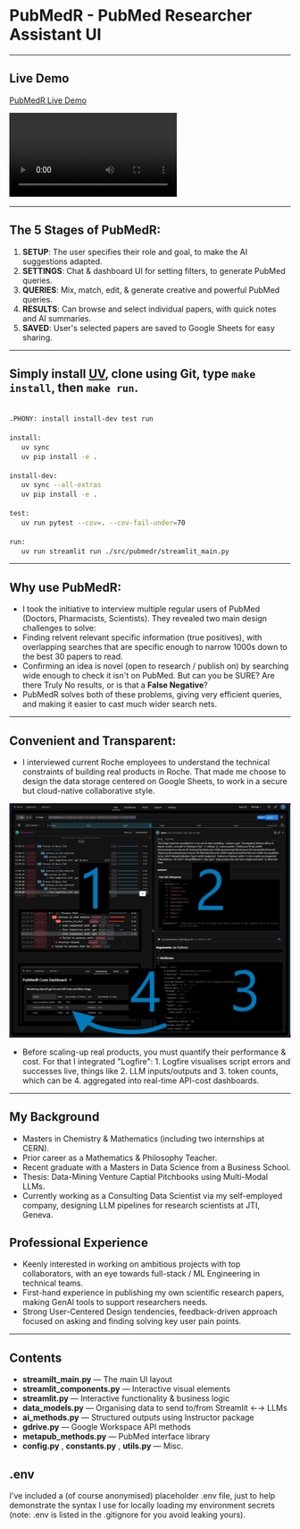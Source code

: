 # **PubMedR - PubMed Researcher Assistant UI**


---

## **Live Demo**

[PubMedR Live Demo](https://pubmedr.replit.app)

![PubMedR Video](https://github.com/inn-0/pubmedr/blob/main/assets/PubMedR.mp4)


---


## **The 5 Stages of PubMedR**:
   1. **SETUP**: The user specifies their role and goal, to make the AI suggestions adapted.
   2. **SETTINGS**: Chat & dashboard UI for setting filters, to generate PubMed queries.
   3. **QUERIES**: Mix, match, edit, & generate creative and powerful PubMed queries.
   4. **RESULTS**: Can browse and select individual papers, with quick notes and AI summaries.
   5. **SAVED**: User's selected papers are saved to Google Sheets for easy sharing.

---


## Simply install [UV](https://docs.astral.sh/uv/), clone using Git, type `make install`, then `make run`.


```bash

.PHONY: install install-dev test run

install:
   uv sync
   uv pip install -e .

install-dev:
   uv sync --all-extras
   uv pip install -e .

test:
   uv run pytest --cov=. --cov-fail-under=70

run:
   uv run streamlit run ./src/pubmedr/streamlit_main.py

```

---

## **Why use PubMedR**:
   - I took the initiative to interview multiple regular users of PubMed (Doctors, Pharmacists, Scientists). They revealed two main design challenges to solve:
   - Finding relvent relevant specific information (true positives), with overlapping searches that are specific enough to narrow 1000s down to the best 30 papers to read.
   - Confirming an idea is novel (open to research / publish on) by searching wide enough to check it isn't on PubMed. But can you be SURE? Are there Truly No results, or is that a __False Negative__?
   - PubMedR solves both of these problems, giving very efficient queries, and making it easier to cast much wider search nets.

---

## **Convenient and Transparent**:
   - I interviewed current Roche employees to understand the technical constraints of building real products in Roche. That made me choose to design the data storage centered on Google Sheets, to work in a secure but cloud-native collaborative style.
 
![logfire picture](https://github.com/inn-0/pubmedr/blob/main/assets/Logfire.jpg)

   - Before scaling-up real products, you must quantify their performance & cost. For that I integrated "Logfire": 1. Logfire visualises script errors and successes live, things like 2. LLM inputs/outputs and 3. token counts, which can be 4. aggregated into real-time API-cost dashboards.

---

## **My Background**
- Masters in Chemistry & Mathematics (including two internships at CERN).
- Prior career as a Mathematics & Philosophy Teacher.
- Recent graduate with a Masters in Data Science from a Business School.
- Thesis: Data-Mining Venture Captial Pitchbooks using Multi-Modal LLMs.
- Currently working as a Consulting Data Scientist via my self-employed company, designing LLM pipelines for research scientists at JTI, Geneva.

## **Professional Experience**
- Keenly interested in working on ambitious projects with top collaborators, with an eye towards full-stack / ML Engineering in technical teams.
- First-hand experience in publishing my own scientific research papers, making GenAI tools to support researchers needs.
- Strong User-Centered Design tendencies, feedback-driven approach focused on asking and finding solving key user pain points.

---


## Contents

- __streamilt_main.py__  —  The main UI layout
- __streamlit_components.py__  — Interactive visual elements
- __streamlit.py__ — Interactive functionality & business logic
- __data_models.py__ — Organising data to send to/from Streamlit ←→ LLMs
- __ai_methods.py__ — Structured outputs using Instructor package
- __gdrive.py__ — Google Workspace API methods
- __metapub_methods.py__ — PubMed interface library
- __config.py__ , __constants.py__ , __utils.py__ — Misc.

## .env

I've included a (of course anonymised) placeholder .env file, just to help demonstrate the syntax I use for locally loading my environment secrets (note: .env is listed in the .gitignore for you avoid leaking yours).
